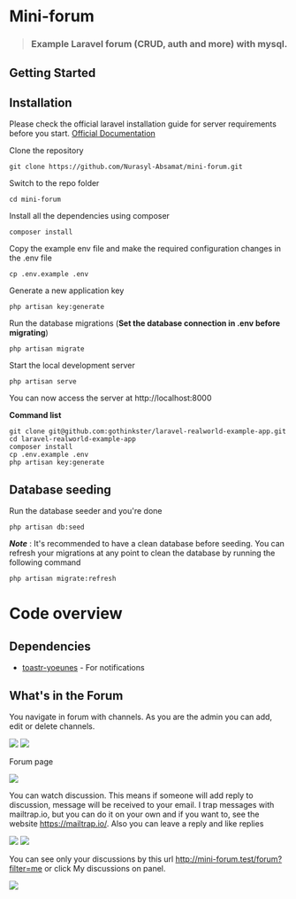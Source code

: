 <p align="center"><h1>Mini-forum</h1></p>

> ### Example Laravel forum (CRUD, auth and more) with mysql.


## Getting Started
## Installation

Please check the official laravel installation guide for server requirements before you start. [Official Documentation](https://laravel.com/docs/5.4/installation#installation)


Clone the repository

    git clone https://github.com/Nurasyl-Absamat/mini-forum.git

Switch to the repo folder
    
    cd mini-forum

Install all the dependencies using composer
    
    composer install

Copy the example env file and make the required configuration changes in the .env file

    cp .env.example .env

Generate a new application key

    php artisan key:generate

Run the database migrations (**Set the database connection in .env before migrating**)

    php artisan migrate

Start the local development server

    php artisan serve
    
You can now access the server at http://localhost:8000


**Command list**

    git clone git@github.com:gothinkster/laravel-realworld-example-app.git
    cd laravel-realworld-example-app
    composer install
    cp .env.example .env
    php artisan key:generate

## Database seeding

Run the database seeder and you're done

    php artisan db:seed

***Note*** : It's recommended to have a clean database before seeding. You can refresh your migrations at any point to clean the database by running the following command

    php artisan migrate:refresh
    
# Code overview

## Dependencies

- [toastr-yoeunes](https://github.com/yoeunes/toastr) - For notifications

## What's in the Forum

You navigate in forum with channels. As you are the admin you can add, edit or delete channels. 

<img src="https://github.com/Nurasyl-Absamat/mini-forum/blob/second/screenshots/ChannelsBar.png" /> 
<img src="https://github.com/Nurasyl-Absamat/mini-forum/blob/second/screenshots/ChannelsCrud.png" />

Forum page

<img src="https://github.com/Nurasyl-Absamat/mini-forum/blob/second/screenshots/Forum.png" />

You can watch discussion. This means if someone will add reply to discussion, message will be received to your email. I trap messages with mailtrap.io, but you can do it on your own and if you want to, see the website https://mailtrap.io/. Also you can leave a reply and like replies

<img src="https://github.com/Nurasyl-Absamat/mini-forum/blob/second/screenshots/Discussion.png" />
<img src="https://github.com/Nurasyl-Absamat/mini-forum/blob/second/screenshots/LikeAndReplies.png" />

You can see only your discussions by this url http://mini-forum.test/forum?filter=me or click My discussions on panel.

<img src="https://github.com/Nurasyl-Absamat/mini-forum/blob/second/screenshots/MyDiscussion.png" />














